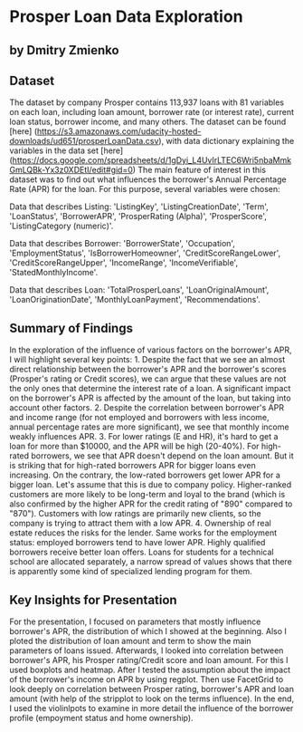 # Prosper Loan Data Exploration
## by Dmitry Zmienko


## Dataset

The dataset by company Prosper contains 113,937 loans with 81 variables on each loan, including loan amount, borrower rate (or interest rate), current loan status, borrower income, and many others. The dataset can be found [here] (https://s3.amazonaws.com/udacity-hosted-downloads/ud651/prosperLoanData.csv), with data dictionary explaining the variables in the data set [here] (https://docs.google.com/spreadsheets/d/1gDyi_L4UvIrLTEC6Wri5nbaMmkGmLQBk-Yx3z0XDEtI/edit#gid=0)
The main feature of interest in this dataset was to find out what influences the borrower's Annual Percentage Rate (APR) for the loan. For this purpose, several variables were chosen:

Data that describes Listing: 'ListingKey', 'ListingCreationDate', 'Term', 'LoanStatus', 'BorrowerAPR',  'ProsperRating (Alpha)', 'ProsperScore', 'ListingCategory (numeric)'.

Data that describes Borrower: 'BorrowerState', 'Occupation', 'EmploymentStatus', 'IsBorrowerHomeowner', 'CreditScoreRangeLower', 'CreditScoreRangeUpper', 'IncomeRange', 'IncomeVerifiable', 'StatedMonthlyIncome'.

Data that describes Loan: 'TotalProsperLoans', 'LoanOriginalAmount', 'LoanOriginationDate', 'MonthlyLoanPayment', 'Recommendations'.


## Summary of Findings

In the exploration of the influence of various factors on the borrower's APR, I will highlight several key points:
	1. Despite the fact that we see an almost direct relationship between the borrower's APR and the borrower's scores (Prosper's rating or Credit scores), we can argue that these values are not the only ones that determine the interest rate of a loan. A significant impact on the borrower's APR is affected by the amount of the loan, but taking into account other factors.
	2. Despite the correlation between borrower's APR and income range (for not employed and borrowers with less income, annual percentage rates are more significant), we see that monthly income weakly influences APR. 
	3. For lower ratings (E and HR), it's hard to get a loan for more than $10000, and the APR will be high (20-40%). For high-rated borrowers, we see that APR doesn't depend on the loan amount. But it is striking that for high-rated borrowers APR for bigger loans even increasing. On the contrary, the low-rated borrowers get lower APR for a bigger loan. Let's assume that this is due to company policy. Higher-ranked customers are more likely to be long-term and loyal to the brand (which is also confirmed by the higher APR for the credit rating of "890" compared to "870"). Customers with low ratings are primarily new clients, so the company is trying to attract them with a low APR.
	4. Ownership of real estate reduces the risks for the lender. Same works for the employment status: employed borrowers tend to have lower APR. Highly qualified borrowers receive better loan offers. Loans for students for a technical school are allocated separately, a narrow spread of values shows that there is apparently some kind of specialized lending program for them.


## Key Insights for Presentation

For the presentation, I focused on parameters that mostly influence borrower's APR, the distribution of which I showed at the beginning. Also I ploted the distribution of loan amount and term to show the main parameters of loans issued. 
Afterwards, I looked into correlation between borrower's APR, his Prosper rating/Credit score and loan amount. For this I used boxplots and heatmap. 
After I tested the assumption about the impact of the borrower's income on APR by using regplot.
Then use FacetGrid to look deeply on correlation between Prosper rating, borrower's APR and loan amount (with help of the stripplot to look on the terms influence).
In the end, I used the violinlpots to examine in more detail the influence of the borrower profile (empoyment status and home ownership).
